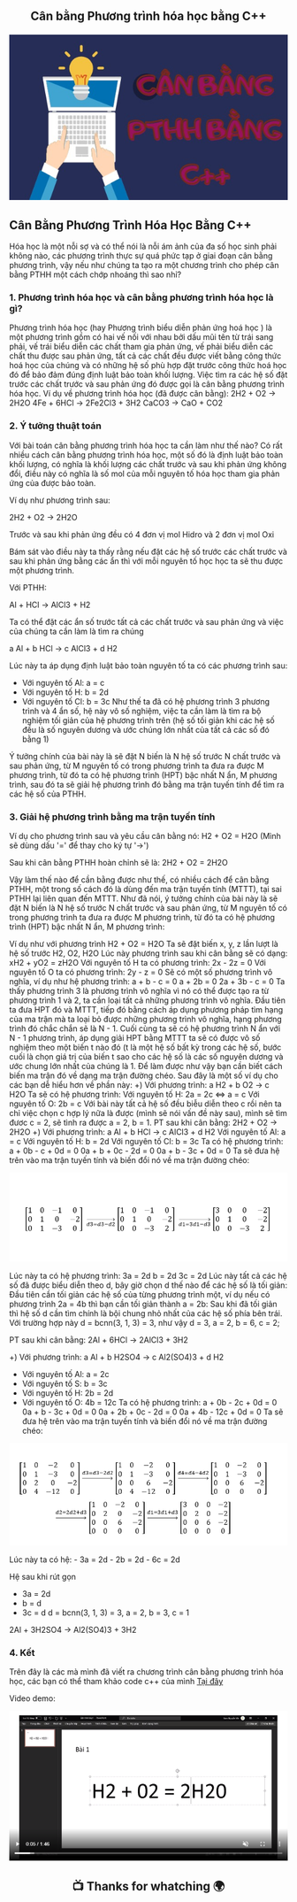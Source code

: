 ## <p align="center"> Cân bằng Phương trình hóa học bằng C++ </p>
<p align="center"> <img src="https://github.com/zukahai/HaiZuka/blob/master/Images/PTHH/1.png" alt="Tieude" /> </p>

## Cân Bằng Phương Trình Hóa Học Bằng C++
Hóa học là một nỗi sợ và có thể nói là nỗi ám ảnh của đa số học sinh phải không nào, các phương trình thực sự quá phức tạp ở giai đoạn cân bằng phương trình, vậy nếu như chúng ta tạo ra một chương trình cho phép cân bằng PTHH một cách chớp nhoáng thì sao nhỉ?

### 1. Phương trình hóa học và cân bằng phương trình hóa học là gì?
Phương trình hóa học (hay Phương trình biểu diễn phản ứng hoá học ) là một phương trình gồm có hai vế nối với nhau bởi dấu mũi tên từ trái sang phải, vế trái biểu diễn các chất tham gia phản ứng, vế phải biểu diễn các chất thu được sau phản ứng, tất cả các chất đều được viết bằng công thức hoá học của chúng và có những hệ số phù hợp đặt trước công thức hoá học đó để bảo đảm đúng định luật bảo toàn khối lượng.
Việc tìm ra các hệ số đặt trước các chất trước và sau phản ứng đó được gọi là cân bằng phương trình hóa học.
Ví dụ về phương trình hóa học (đã được cân bằng):
2H2 + O2 → 2H2O
4Fe + 6HCl → 2Fe2Cl3 + 3H2
CaCO3 → CaO + CO2
### 2. Ý tưởng thuật toán
Với bài toán cân bằng phương trình hóa học ta cần làm như thế nào? Có rất nhiều cách cân bằng phương trình hóa học, một số đó là định luật bảo toàn khối lượng, có nghĩa là khối lượng các chất trước và sau khi phản ứng không đổi, điều này có nghĩa là số mol của mỗi nguyên tố hóa học tham gia phản ứng của được bảo toàn.

Ví dụ như phương trình sau:

2H2 + O2 → 2H2O

Trước và sau khi phản ứng đều có 4 đơn vị mol Hidro và 2 đơn vị mol Oxi

Bám sát vào điều này ta thấy rằng nếu đặt các hệ số trước các chất trước và sau khi phản ứng bằng các ẩn thì với mỗi nguyên tố học học ta sẽ thu được một phương trình.

Với PTHH:

Al + HCl  → AlCl3 + H2

Ta có thể đặt các ẩn số trước tất cả các chất trước và sau phản ứng và việc của chúng ta cần làm là tìm ra chúng

a Al + b HCl  → c AlCl3 + d H2

Lúc này ta áp dụng định luật bảo toàn nguyên tố ta có các phương trình sau:

- Với nguyên tố Al: a = c
- Với nguyên tố H: b = 2d
- Với nguyên tố Cl: b = 3c
Như thế ta đã có hệ phương trình 3 phương trình và 4 ẩn số, hệ này vô số nghiệm, việc ta cần làm là tìm ra bộ nghiệm tối giản của hệ phương trình trên (hệ số tối giản khi các hệ số đều là số nguyên dương và ước chúng lớn nhất của tất cả các số đó bằng 1)

Ý tưởng chính của bài này là sẽ đặt N biến là N hệ số trước N chất trước và sau phản ứng, từ M nguyên tố có trong phương trình ta đưa ra được M phương trình, từ đó ta có hệ phương trình (HPT) bậc nhất N ẩn, M phương trình, sau đó ta sẽ giải hệ phương trình đó bằng ma trận tuyến tính để tìm ra các hệ số của PTHH.

### 3. Giải hệ phương trình bằng ma trận tuyến tính
Ví dụ cho phương trình sau và yêu cầu cân bằng nó:
H2 + O2 = H2O (Mình sẽ dùng dấu '=' để thay cho ký tự '→')

Sau khi cân bằng PTHH hoàn chỉnh sẽ là:
2H2 + O2 = 2H2O

Vậy làm thế nào để cần bằng được như thế, có nhiều cách để cân bằng PTHH, một trong số cách đó là dùng đến ma trận tuyến tính (MTTT), tại sai PTHH lại liên quan đến MTTT.
Như đã nói, ý tưởng chính của bài này là sẽ đặt N biến là N hệ số trước N chất trước và sau phản ứng, từ M nguyên tố có trong phương trình ta đưa ra được M phương trình, từ đó ta có hệ phương trình (HPT) bậc nhất N ẩn, M phương trình:

Ví dụ như với phương trình H2 + O2 = H2O
Ta sẽ đặt biến x, y, z lần lượt là hệ số trước H2, O2, H2O
Lúc này phương trình sau khi cân bằng sẽ có dạng:
xH2 + yO2 = zH2O
Với nguyên tố H ta có phương trình: 2x - 2z = 0
Với nguyên tố O ta có phương trình: 2y - z = 0
Sẽ có một số phương trình vô nghĩa, ví dụ như hệ phương trình:
a + b - c = 0
a + 2b = 0
2a + 3b - c = 0
Ta thấy phương trình 3 là phương trình vô nghĩa vì nó có thể được tạo ra từ phương trình 1 và 2, ta cần loại tất cả những phương trình vô nghĩa.
Đầu tiên ta đưa HPT đó và MTTT, tiếp đó bằng cách áp dụng phương pháp tìm hạng của ma trận mà ta loại bỏ được những phương trình vô nghĩa, hạng phương trình đó chắc chắn sẽ là N - 1.
Cuối cùng ta sẽ có hệ phương trình N ẩn với N - 1 phương trình, áp dụng giải HPT bằng MTTT ta sẽ có được vô số nghiệm theo một biến t nào đó (t là một hệ số bất kỳ trong các hệ số, bước cuối là chọn giá trị của biến t sao cho các hệ số là các số nguyên dương và ước chung lớn nhất của chúng là 1.
Để làm được như vậy bạn cần biết cách biến ma trận đó về dạng ma trận đường chéo.
Sau đây là một số ví dụ cho các bạn dễ hiểu hơn về phần này:
+) Với phương trình:
a H2 + b O2 → c H2O
Ta sẽ có hệ phương trình:
Với nguyên tố H: 2a = 2c <=> a = c
Với nguyên tố O: 2b = c
Với bài này tất cả hệ số đều biễu diễn theo c rồi nên ta chỉ việc chọn c hợp lý nữa là được (mình sẽ nói vấn đề này sau), mình sẽ tìm đươc c = 2, sẽ tình ra được a = 2, b = 1.
PT sau khi cân bằng: 2H2 + O2 → 2H2O
+) Với phương trình:
a Al + b HCl  → c AlCl3 + d H2
Với nguyên tố Al: a = c
Với nguyên tố H: b = 2d
Với nguyên tố Cl: b = 3c
Ta có hệ phương trình:
a + 0b - c + 0d = 0
0a + b + 0c - 2d = 0
0a + b - 3c + 0d = 0
Ta sẽ đưa hệ trên vào ma trận tuyến tính và biến đổi nó về ma trận đường chéo:
<p align="center"> <img src="https://github.com/zukahai/HaiZuka/blob/master/Images/PTHH/2.png" alt="Imblog" /> </p>
Lúc này ta có hệ phương trình:
3a = 2d
b = 2d
3c = 2d
Lúc này tất cả các hệ số đã được biểu diễn theo d, bây giờ chọn d thế nào để các hệ số là tối giản:
Đầu tiên cần tối giản các hệ số của từng phương trình một, ví dụ nếu có phương trình 2a = 4b thì bạn cần tối giản thành a = 2b:
Sau khi đã tối giản thì hệ số d cần tìm chính là bội chung nhỏ nhất của các hệ số phía bên trái.
Với trường hợp này d = bcnn(3, 1, 3) = 3, như vậy d = 3, a = 2, b = 6, c = 2;

PT sau khi cân bằng:
2Al + 6HCl  → 2AlCl3 + 3H2

+) Với phương trình:
a Al + b H2SO4 → c Al2(SO4)3 + d H2
- Với nguyên tố Al: a = 2c
- Với nguyên tố S: b = 3c
- Với nguyên tố H: 2b = 2d
- Với nguyên tố O: 4b = 12c
Ta có hệ phương trình:
a + 0b - 2c + 0d = 0
0a + b - 3c + 0d = 0
0a + 2b + 0c - 2d = 0
0a + 4b - 12c + 0d = 0
Ta sẽ đưa hệ trên vào ma trận tuyến tính và biến đổi nó về ma trận đường chéo:
<p align="center"> <img src="https://github.com/zukahai/HaiZuka/blob/master/Images/PTHH/3.png" alt="Imblog" /> </p>
Lúc này ta có hệ:
- 3a = 2d
- 2b = 2d
- 6c = 2d

Hệ sau khi rút gọn
- 3a = 2d
- b = d
- 3c = d
d = bcnn(3, 1, 3) = 3, a = 2, b = 3, c = 1

2Al + 3H2SO4 → Al2(SO4)3 + 3H2

### 4. Kết
Trên đây là các mà mình đã viết ra chương trình cân bằng phương trình hóa học, các bạn có thể tham khảo code c++ của mình [Tại đây](https://github.com/zukahai/PTHH-CPP/blob/master/PTHH.cpp)

Video demo:
[<p align="center"> <img src="https://github.com/zukahai/HaiZuka/blob/master/Images/PTHH/4.png" alt="blogimage" /> </p>](https://codelearn.io/Media/Default/Users/HaiZuka/HaiZuka/HaiZuka.mp4)

## <p align="center">  :tv: Thanks for whatching :earth_africa: </p>
